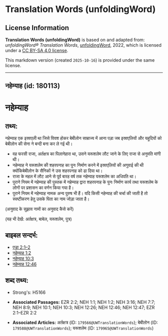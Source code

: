 # Translation Words (unfoldingWord)

## License Information

**Translation Words (unfoldingWord)** is based on and adapted from: _unfoldingWord® Translation Words_, [unfoldingWord](https://unfoldingword.org/utw), 2022, which is licensed under a [CC BY-SA 4.0 license](https://creativecommons.org/licenses/by-sa/4.0/legalcode.en).

This markdown version (created `2025-10-16`) is provided under the same license.



--------------------------------

## नहेम्याह (id: 180113)

नहेम्याह
========

तथ्य:
-----

नहेम्याह एक इस्राएली था जिसे विवश होकर बेबीलोन साम्राज्य में आना पड़ा जब इस्राएलियों और यहूदियों को बेबीलोन की सेना ने बन्दी बना कर ले गई थी।

* वह फरसी राजा, अर्तक्षत्र का पिलानेहारा था, उसने यरूशलेम लौट जाने के लिए राजा से अनुमति मांगी थी।
* नहेम्याह ने यरूशलेम की शहरपनाह का पुनः निर्माण करने में इस्राएलियों की अगुवाई की थी क्योंकिबेबीलोन के सैनिकों ने उस शहरपनाह को ढा दिया था।
* राजा के महल में लौट आने से पूर्व बारह वर्ष तक नहेम्याह यरूशलेम का अधिपति था।
* पुराने नियम में नहेम्याह की पुस्तक में नहेम्याह द्वारा शहरपनाह के पुनः निर्माण कार्य तथा यरूशलेम के लोगों पर प्रशासन का वर्णन किया गया है।
* पुराने नियम में नहेम्याह नामक अन्य पुरुष भी हैं। यदि किसी नहेम्याह की चर्चा की जाती है तो स्पष्टीकरण हेतु उसके पिता का नाम जोड़ा जाता है।

(अनुवाद के सुझाव नामों का अनुवाद कैसे करें)

(यह भी देखें: अर्तक्षत्र, बाबेल, यरूशलेम, पुत्र)

बाइबल सन्दर्भ:
--------------

* [एज्रा 2:1–2](https://ref.ly/Ezra2:1-Ezra2:2)
* [नहेम्याह 1:2](https://ref.ly/Neh1:2)
* [नहेम्याह 10:3](https://ref.ly/Neh10:3)
* [नहेम्याह 12:46](https://ref.ly/Neh12:46)

शब्द तथ्य:
----------

* Strong's: H5166

* **Associated Passages:** EZR 2:2; NEH 1:1; NEH 1:2; NEH 3:16; NEH 7:7; NEH 8:9; NEH 10:1; NEH 10:3; NEH 12:26; NEH 12:46; NEH 12:47; EZR 2:1–EZR 2:2
* **Associated Articles:** अर्तक्षत्र (ID: `179566@UWTranslationWords`); बेबीलोन (ID: `179588@UWTranslationWords`); यरूशलेम (ID: `179965@UWTranslationWords`)


